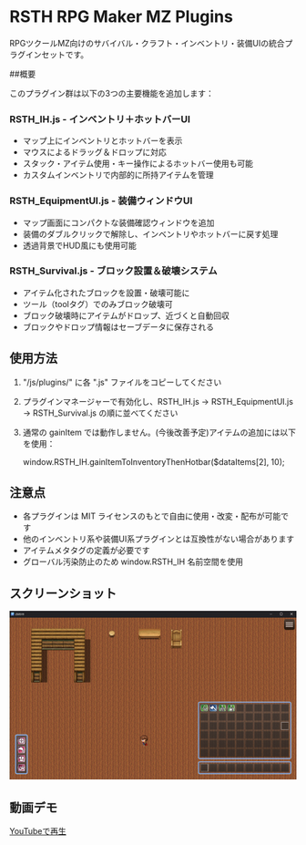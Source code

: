 # RSTH RPG Maker MZ Plugins

RPGツクールMZ向けのサバイバル・クラフト・インベントリ・装備UIの統合プラグインセットです。

##概要

このプラグイン群は以下の3つの主要機能を追加します：

### RSTH_IH.js - インベントリ＋ホットバーUI
- マップ上にインベントリとホットバーを表示
- マウスによるドラッグ＆ドロップに対応
- スタック・アイテム使用・キー操作によるホットバー使用も可能
- カスタムインベントリで内部的に所持アイテムを管理

### RSTH_EquipmentUI.js - 装備ウィンドウUI
- マップ画面にコンパクトな装備確認ウィンドウを追加
- 装備のダブルクリックで解除し、インベントリやホットバーに戻す処理
- 透過背景でHUD風にも使用可能

### RSTH_Survival.js - ブロック設置＆破壊システム
- アイテム化されたブロックを設置・破壊可能に
- ツール（toolタグ）でのみブロック破壊可
- ブロック破壊時にアイテムがドロップ、近づくと自動回収
- ブロックやドロップ情報はセーブデータに保存される

## 使用方法

1. "/js/plugins/" に各 ".js" ファイルをコピーしてください
2. プラグインマネージャーで有効化し、RSTH_IH.js → RSTH_EquipmentUI.js → RSTH_Survival.js の順に並べてください
3. 通常の gainItem では動作しません。(今後改善予定)アイテムの追加には以下を使用：

    window.RSTH_IH.gainItemToInventoryThenHotbar($dataItems[2], 10);

## 注意点

- 各プラグインは MIT ライセンスのもとで自由に使用・改変・配布が可能です
- 他のインベントリ系や装備UI系プラグインとは互換性がない場合があります
- アイテムメタタグの定義が必要です
- グローバル汚染防止のため window.RSTH_IH 名前空間を使用

## スクリーンショット

![プラグイン動作イメージ](./images/demo_ui.png)

## 動画デモ

[YouTubeで再生](https://www.youtube.com/watch?v=SlF3OF6g5ww)
